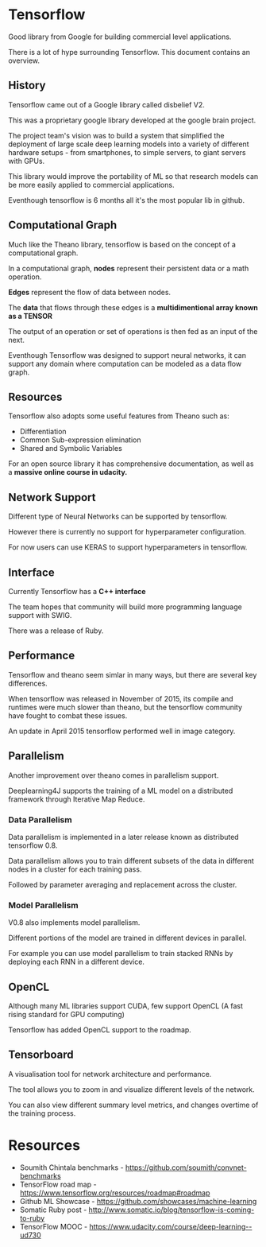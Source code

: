 
# Tensorflow

Good library from Google for building commercial level applications.

There is a lot of hype surrounding Tensorflow. This document contains an overview.

## History

Tensorflow came out of a Google library called disbelief V2.

This was a proprietary google library developed at the google brain project.

The project team's vision was to build a system that simplified the deployment of large scale deep learning models into a variety of different hardware setups - from smartphones, to simple servers, to giant servers with GPUs.

This library would improve the portability of ML so that research models can be more easily applied to commercial applications.

Eventhough tensorflow is 6 months all it's the most popular lib in github.

## Computational Graph

Much like the Theano library, tensorflow is based on the concept of a computational graph.

In a computational graph, **nodes** represent their persistent data or a math operation.

**Edges** represent the flow of data between nodes.

The **data** that flows through these edges is a **multidimentional array known as a TENSOR**

The output of an operation or set of operations is then fed as an input of the next. 

Eventhough Tensorflow was designed to support neural networks, it can support any domain where computation can be modeled as a data flow graph.

## Resources 

Tensorflow also adopts some useful features from Theano such as:

* Differentiation
* Common Sub-expression elimination
* Shared and Symbolic Variables 

For an open source library it has comprehensive documentation, as well as a **massive online course in udacity.**

## Network Support

Different type of Neural Networks can be supported by tensorflow.

However there is currently no support for hyperparameter configuration.

For now users can use KERAS to support hyperparameters in tensorflow.

## Interface

Currently Tensorflow has a **C++ interface**

The team hopes that community will build more programming language support with SWIG.

There was a release of Ruby.

## Performance

Tensorflow and theano seem simlar in many ways, but there are several key differences. 

When tensorflow was released in November of 2015, its compile and runtimes were much slower than theano, but the tensorflow community have fought to combat these issues.

An update in April 2015 tensorflow performed well in image category.

## Parallelism

Another improvement over theano comes in parallelism support.

Deeplearning4J supports the training of a ML model on a distributed framework through Iterative Map Reduce.

### Data Parallelism 

Data parallelism is implemented in a later release known as distributed tensorflow 0.8.

Data parallelism allows you to train different subsets of the data in different nodes in a cluster for each training pass.

Followed by parameter averaging and replacement across the cluster.

### Model Parallelism 

V0.8 also implements model parallelism.

Different portions of the model are trained in different devices in parallel.

For example you can use model parallelism to train stacked RNNs by deploying each RNN in a different device.

## OpenCL

Although many ML libraries support CUDA, few support OpenCL (A fast rising standard for GPU computing)

Tensorflow has added OpenCL support to the roadmap.

## Tensorboard

A visualisation tool for network architecture and performance.

The tool allows you to zoom in and visualize different levels of the network.

You can also view different summary level metrics, and changes overtime of the training process.

# Resources 

* Soumith Chintala benchmarks - https://github.com/soumith/convnet-benchmarks
* TensorFlow road map - https://www.tensorflow.org/resources/roadmap#roadmap
* Github ML Showcase - https://github.com/showcases/machine-learning
* Somatic Ruby post - http://www.somatic.io/blog/tensorflow-is-coming-to-ruby
* TensorFlow MOOC - https://www.udacity.com/course/deep-learning--ud730




